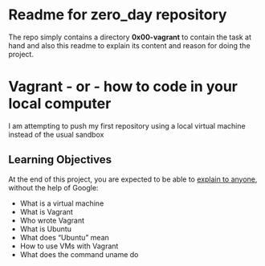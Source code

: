 # Readme for zero_day repository
The repo simply contains a directory **0x00-vagrant** to contain the task at hand and also this readme to explain its content and reason for doing the project.

# Vagrant - or - how to code in your local computer
I am attempting to push my first repository using a local virtual machine instead of the usual sandbox

## Learning Objectives
At the end of this project, you are expected to be able to [explain to anyone](https://intranet.alxswe.com/rltoken/g5OVhHRsT0jjsvUI1Y8jgw), without the help of Google:
- What is a virtual machine
- What is Vagrant
- Who wrote Vagrant
- What is Ubuntu
- What does “Ubuntu” mean
- How to use VMs with Vagrant
- What does the command uname do
